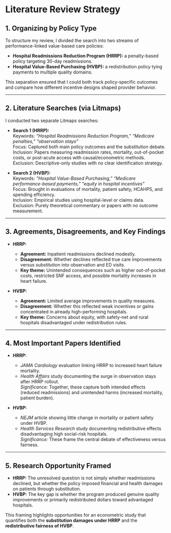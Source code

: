 # Literature Review Strategy

## 1. Organizing by Policy Type
To structure my review, I divided the search into two streams of performance-linked value-based care policies:
- **Hospital Readmissions Reduction Program (HRRP):** a penalty-based policy targeting 30-day readmissions.
- **Hospital Value-Based Purchasing (HVBP):** a redistribution policy tying payments to multiple quality domains.

This separation ensured that I could both track policy-specific outcomes and compare how different incentive designs shaped provider behavior.

---

## 2. Literature Searches (via Litmaps)
I conducted two separate Litmaps searches:

- **Search 1 (HRRP):**  
  Keywords: *“Hospital Readmissions Reduction Program,” “Medicare penalties,” “observation stays”*  
  Focus: Captured both main policy outcomes and the substitution debate.  
  Inclusion: Papers measuring readmission rates, mortality, out-of-pocket costs, or post-acute access with causal/econometric methods.  
  Exclusion: Descriptive-only studies with no clear identification strategy.

- **Search 2 (HVBP):**  
  Keywords: *“Hospital Value-Based Purchasing,” “Medicare performance-based payments,” “equity in hospital incentives”*  
  Focus: Brought in evaluations of mortality, patient safety, HCAHPS, and spending efficiency.  
  Inclusion: Empirical studies using hospital-level or claims data.  
  Exclusion: Purely theoretical commentary or papers with no outcome measurement.

---

## 3. Agreements, Disagreements, and Key Findings
- **HRRP:**  
  - **Agreement:** Inpatient readmissions declined modestly.  
  - **Disagreement:** Whether declines reflected true care improvements versus substitution into observation and ED visits.  
  - **Key theme:** Unintended consequences such as higher out-of-pocket costs, restricted SNF access, and possible mortality increases in heart failure.

- **HVBP:**  
  - **Agreement:** Limited average improvements in quality measures.  
  - **Disagreement:** Whether this reflected weak incentives or gains concentrated in already high-performing hospitals.  
  - **Key theme:** Concerns about equity, with safety-net and rural hospitals disadvantaged under redistribution rules.

---

## 4. Most Important Papers Identified
- **HRRP:**  
  - *JAMA Cardiology* evaluation linking HRRP to increased heart failure mortality.  
  - *Health Affairs* study documenting the surge in observation stays after HRRP rollout.  
  *Significance:* Together, these capture both intended effects (reduced readmissions) and unintended harms (increased mortality, patient burden).

- **HVBP:**  
  - *NEJM* article showing little change in mortality or patient safety under HVBP.  
  - *Health Services Research* study documenting redistributive effects disadvantaging high social-risk hospitals.  
  *Significance:* These frame the central debate of effectiveness versus fairness.

---

## 5. Research Opportunity Framed
- **HRRP:** The unresolved question is not simply whether readmissions declined, but whether the policy imposed financial and health damages on patients through substitution.  
- **HVBP:** The key gap is whether the program produced genuine quality improvements or primarily redistributed dollars toward advantaged hospitals.  

This framing highlights opportunities for an econometric study that quantifies both the **substitution damages under HRRP** and the **redistributive fairness of HVBP**.
